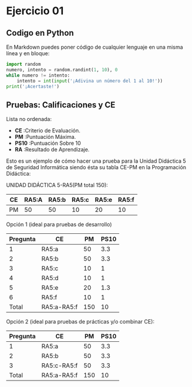 # Ejercicio 01
## Codigo en Python

En Markdown puedes poner código de cualquier lenguaje en una  misma línea y en bloque:

```python
import random
numero, intento = random.randint(1, 10), 0
while numero != intento:
    intento = int(input('¡Adivina un número del 1 al 10!'))
print('¡Acertaste!')
```

## Pruebas: Calificaciones y CE

Lista no ordenada:

* **CE** :Criterio de Evaluación.
* **PM** :Puntuación Máxima.
* **PS10** :Puntuación Sobre 10
* **RA** :Resultado de Aprendizaje.


Esto es un ejemplo de cómo hacer una prueba para la Unidad Didáctica 5 de Seguridad Informática siendo ésta su tabla CE-PM en la Programación Didáctica: 


UNIDAD DIDÁCTICA 5-RA5(PM total 150):

| **CE** | **RA5:A** | **RA5:b** | **RA5:c** | **RA5:e** | **RA5:f** |
| ----- | --------- | --------- | --------- | --------- | --------- |
|  PM   |    50     |    50     |    10     |     20    |    10     |


Opción 1 (ideal para pruebas de desarrollo)

| **Pregunta** |     **CE**   | **PM** | **PS10** |
| ------------ | ------------ | ------ | -------- |
|     1        |  RA5:a       |   50   |    3.3   |
|     2        |  RA5:b       |   50   |    3.3   |
|     3        |  RA5:c       |   10   |     1    |
|     4        |  RA5:d       |   10   |     1    |
|     5        |  RA5:e       |   20   |    1.3   |
|     6        |  RA5:f       |   10   |     1    |
|    Total     |  RA5:a-RA5:f |   150  |    10    |

Opción 2 (ideal para pruebas de prácticas y/o combinar CE):

| **Pregunta** |     **CE**   | **PM** | **PS10** |
| ------------ | ------------ | ------ | -------- |
|     1        |  RA5:a       |   50   |    3.3   |
|     2        |  RA5:b       |   50   |    3.3   |
|     3        |  RA5:c-RA5:f |   50   |    3.3   |
|   Total      |  RA5:a-RA5:f |   150  |    10    |












